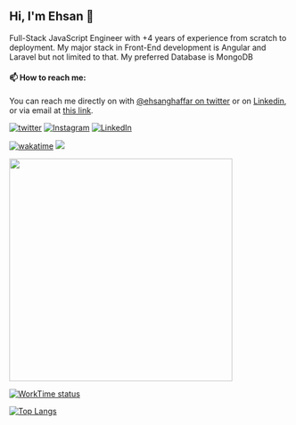 ## Hi, I'm Ehsan 👋
<!-- <img src="https://user-images.githubusercontent.com/1303154/88677602-1635ba80-d120-11ea-84d8-d263ba5fc3c0.gif" width="20px" alt="hi"> -->

Full-Stack JavaScript Engineer with +4 years of experience from scratch to deployment.
My major stack in Front-End development is Angular and Laravel but not limited to that.
My preferred Database is MongoDB
<!-- Aspiring Developer(focused on FrontEnd) which interested in the assembly programming language. -->
<!-- Also, I love doing Graphic Designs for fun -->

<!-- - 🔭 I’m currently working on [Komodoro](https://komodoro.io), [fullestStack](https://github.com/neekware/FullestStack) and [PlotSet](http://plotset.com/). -->
<!-- - 📒 Getting Started with C++ Programming Language. -->
<!-- 🌱 I’m currently learning something -->
<!-- - 😄 I enjoy Python, C/C++ and assembly -->

#### 📫 How to reach me:
You can reach me directly on with [@ehsanghaffar on twitter](https://twitter.com/ehsanghaffarii) or on [Linkedin](https://www.linkedin.com/in/ehsanghaffarii), or via email at [this link](mailto:ghafari.5000@gmail.com).

[![twitter](https://img.shields.io/twitter/follow/ehsanghaffar?label=followers&logo=twitter&color=%23007ec6&style=plastic)](https://twitter.com/ehsanghaffar)
[![Instagram](https://img.shields.io/badge/Instagram%20Page-Follow-E4405F?logo=instagram)](https://www.instagram.com/ehsanghaffarii)
[![LinkedIn](https://img.shields.io/badge/LinkedIn-Follow-0077B5?logo=linkedin)](https://www.linkedin.com/in/ehsanghaffarii)

[![wakatime](https://wakatime.com/badge/user/f0b0dc2d-d692-4e9a-a6ed-667b80d7dd34.svg)](https://wakatime.com/@ehsandev)
![](https://komarev.com/ghpvc/?username=ehsanghaffar)

<!-- #### 💾 Which technology I know?

[![TypeScript](https://badgen.net/badge/icon/typescript?icon=typescript&label)](https://typescriptlang.org)
![JavaScript](https://img.shields.io/badge/javascript-%23323330.svg?style=flat-squire&logo=javascript&logoColor=%23F7DF1E)
![Angular](https://img.shields.io/badge/angular-%23DD0031.svg?style=flat-squire&logo=angular&logoColor=white)
![Aurelia](https://img.shields.io/badge/aurelia-%23ED2B88.svg?style=flat-squire&logo=aurelia&logoColor=fff)
![visitors](https://visitor-badge.glitch.me/badge?page_id=ehsanghaffar) -->

<img width="400" align="center" src="https://github-readme-stats.vercel.app/api?username=ehsanghaffar&count_private=true&theme=radical&show_icons=true" /> 

<!-- #### 📊 Last 3 days I spent my time on -->

[![WorkTime status](https://github-readme-stats.vercel.app/api/wakatime?username=ehsandev&hide=html,css,text,xml,yaml,scss,other&layout=compact&theme=radical)](https://ehsanghaffarii.ir)

[![Top Langs](https://github-readme-stats.vercel.app/api/top-langs/?username=ehsanghaffar&hide=html,blade,handlebars,css&layout=compact&theme=radical)](https://github.com/anuraghazra/github-readme-stats)


<!-- [![KnlnKS's LeetCode stats](https://leetcode-stats-six.vercel.app/api?username=ehsanghaffarii&theme=dark)](https://github.com/KnlnKS/leetcode-stats) -->
